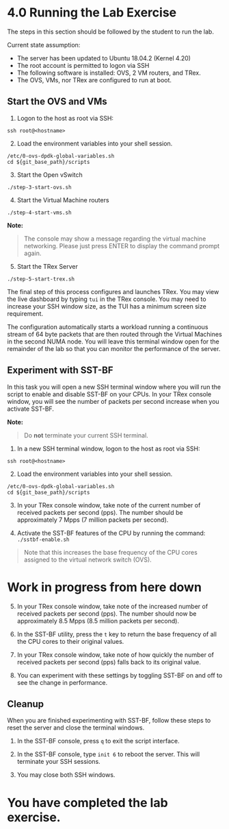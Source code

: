 # 4.0 Running the Lab Exercise
The steps in this section should be followed by the student to run the lab.

Current state assumption:
* The server has been updated to Ubuntu 18.04.2 (Kernel 4.20)
* The root account is permitted to logon via SSH
* The following software is installed: OVS, 2 VM routers, and TRex.
* The OVS, VMs, nor TRex are configured to run at boot.

## Start the OVS and VMs

1. Logon to the host as root via SSH:
```
ssh root@<hostname>
```
2. Load the environment variables into your shell session.
```
/etc/0-ovs-dpdk-global-variables.sh
cd ${git_base_path}/scripts
```
3. Start the Open vSwitch
```
./step-3-start-ovs.sh
```
4. Start the Virtual Machine routers
```
./step-4-start-vms.sh
```
**Note:**
> The console may show a message regarding the virtual machine networking. Please just press ENTER to display the command prompt again. 

5. Start the TRex Server
```
./step-5-start-trex.sh
```

The final step of this process configures and launches TRex. You may view the live dashboard by typing `tui` in the TRex console. You may need to increase your SSH window size, as the TUI has a minimum screen size requirement.

The configuration automatically starts a workload running a continuous stream of 64 byte packets that are then routed through the Virtual Machines in the second NUMA node.
You will leave this terminal window open for the remainder of the lab so that you can monitor the performance of the server.



## Experiment with SST-BF
In this task you will open a new SSH terminal window where you will run the script to enable and disable SST-BF on your CPUs. In your TRex console window, you will see the number of packets per second increase when you activate SST-BF.

**Note:**
> Do **not** terminate your current SSH terminal.

1. In a new SSH terminal window, logon to the host as root via SSH:
```
ssh root@<hostname>
```
2. Load the environment variables into your shell session.
```
/etc/0-ovs-dpdk-global-variables.sh
cd ${git_base_path}/scripts
```
3. In your TRex console window, take note of the current number of received packets per second (pps). The number should be approximately 7 Mpps (7 million packets per second).

4. Activate the SST-BF features of the CPU by running the command: `./sstbf-enable.sh`

> Note that this increases the base frequency of the CPU cores assigned to the virtual network switch (OVS).


# Work in progress from here down


5. In your TRex console window, take note of the increased number of received packets per second (pps). The number should now be approximately 8.5 Mpps (8.5 million packets per second).

7. In the SST-BF utility, press the `t` key to return the base frequency of all the CPU cores to their original values.

8. In your TRex console window, take note of how quickly the number of received packets per second (pps) falls back to its original value.

9. You can experiment with these settings by toggling SST-BF on and off to see the change in performance.

## Cleanup

When you are finished experimenting with SST-BF, follow these steps to reset the server and close the terminal windows.

1. In the SST-BF console, press `q` to exit the script interface.

2. In the SST-BF console, type `init 6` to reboot the server. This will terminate your SSH sessions.

3. You may close both SSH windows.


# You have completed the lab exercise.
